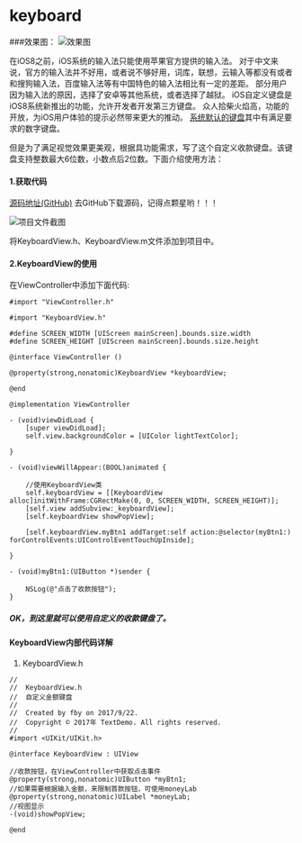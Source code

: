 # keyboard

###效果图：
![效果图](http://upload-images.jianshu.io/upload_images/2829694-dd7d49a581088f21.png?imageMogr2/auto-orient/strip%7CimageView2/2/w/300)

在iOS8之前，iOS系统的输入法只能使用苹果官方提供的输入法。
对于中文来说，官方的输入法并不好用，或者说不够好用，词库，联想，云输入等都没有或者和搜狗输入法，百度输入法等有中国特色的输入法相比有一定的差距。
部分用户因为输入法的原因，选择了安卓等其他系统，或者选择了越狱。
iOS自定义键盘是iOS8系统新推出的功能，允许开发者开发第三方键盘。
众人拾柴火焰高，功能的开放，为iOS用户体验的提示必然带来更大的推动。
[系统默认的键盘](http://www.jianshu.com/p/e1c4d1c296ec)其中有满足要求的数字键盘。

但是为了满足视觉效果更美观，根据具功能需求，写了这个自定义收款键盘。该键盘支持整数最大6位数，小数点后2位数。下面介绍使用方法：

#### 1.获取代码
[源码地址(GitHub)](https://github.com/fanbaoying/keyboard)
去GitHub下载源码，记得点颗星哟！！！

![项目文件截图](http://upload-images.jianshu.io/upload_images/2829694-1bdde547bfcf6aba.png?imageMogr2/auto-orient/strip%7CimageView2/2/w/300)

将KeyboardView.h、KeyboardView.m文件添加到项目中。
#### 2.KeyboardView的使用
在ViewController中添加下面代码:
```
#import "ViewController.h"

#import "KeyboardView.h"

#define SCREEN_WIDTH [UIScreen mainScreen].bounds.size.width
#define SCREEN_HEIGHT [UIScreen mainScreen].bounds.size.height

@interface ViewController ()

@property(strong,nonatomic)KeyboardView *keyboardView;

@end

@implementation ViewController

- (void)viewDidLoad {
    [super viewDidLoad];
    self.view.backgroundColor = [UIColor lightTextColor];
    
}

- (void)viewWillAppear:(BOOL)animated {

    //使用KeyboardView类
    self.keyboardView = [[KeyboardView alloc]initWithFrame:CGRectMake(0, 0, SCREEN_WIDTH, SCREEN_HEIGHT)];
    [self.view addSubview:_keyboardView];
    [self.keyboardView showPopView];
    
    [self.keyboardView.myBtn1 addTarget:self action:@selector(myBtn1:) forControlEvents:UIControlEventTouchUpInside];

}

- (void)myBtn1:(UIButton *)sender {

    NSLog(@"点击了收款按钮");
}
```
##### OK，到这里就可以使用自定义的收款键盘了。

#### KeyboardView内部代码详解

1. KeyboardView.h
```
//
//  KeyboardView.h
//  自定义金额键盘
//
//  Created by fby on 2017/9/22.
//  Copyright © 2017年 TextDemo. All rights reserved.
//
#import <UIKit/UIKit.h>

@interface KeyboardView : UIView

//收款按钮，在ViewController中获取点击事件
@property(strong,nonatomic)UIButton *myBtn1;
//如果需要根据输入金额，来限制首款按钮，可使用moneyLab
@property(strong,nonatomic)UILabel *moneyLab;
//视图显示
-(void)showPopView;

@end
```

